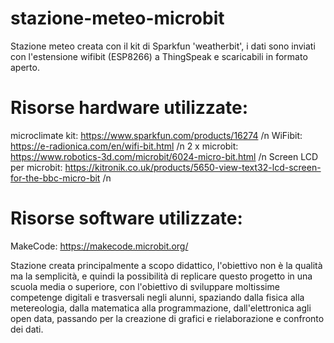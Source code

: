 # stazione-meteo-microbit
Stazione meteo creata con il kit di Sparkfun 'weatherbit', i dati sono inviati con l'estensione wifibit (ESP8266) a ThingSpeak e scaricabili in formato aperto.

# Risorse hardware utilizzate:
microclimate kit: https://www.sparkfun.com/products/16274 /n
WiFibit: https://e-radionica.com/en/wifi-bit.html /n
2 x microbit: https://www.robotics-3d.com/microbit/6024-micro-bit.html /n
Screen LCD per microbit: https://kitronik.co.uk/products/5650-view-text32-lcd-screen-for-the-bbc-micro-bit /n

# Risorse software utilizzate:
MakeCode: https://makecode.microbit.org/

Stazione creata principalmente a scopo didattico, l'obiettivo non è la qualità ma la semplicità, e quindi la possibilità di replicare questo progetto in una scuola media o superiore, con l'obiettivo di sviluppare moltissime competenge digitali e trasversali negli alunni, spaziando dalla fisica alla metereologia, dalla matematica alla programmazione, dall'elettronica agli open data, passando per la creazione di grafici e rielaborazione e confronto dei dati.
